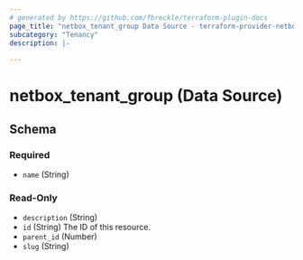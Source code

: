 ```yaml
---
# generated by https://github.com/fbreckle/terraform-plugin-docs
page_title: "netbox_tenant_group Data Source - terraform-provider-netbox"
subcategory: "Tenancy"
description: |-
  
---
```


# netbox_tenant_group (Data Source)





<!-- schema generated by tfplugindocs -->
## Schema

### Required

- `name` (String)

### Read-Only

- `description` (String)
- `id` (String) The ID of this resource.
- `parent_id` (Number)
- `slug` (String)


